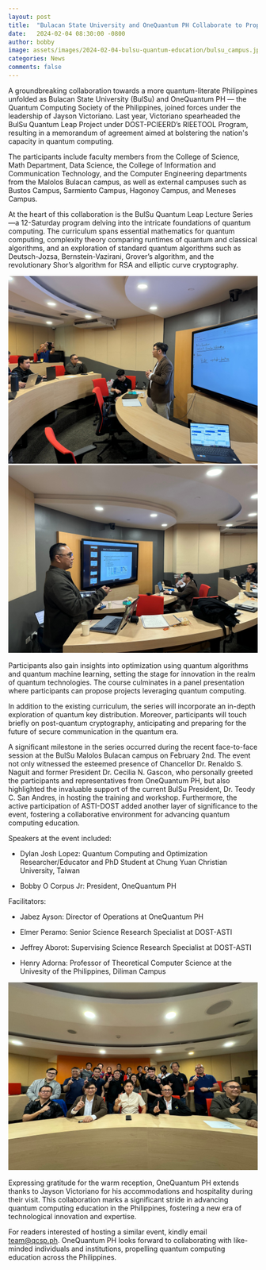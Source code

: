 ```yaml
---
layout: post
title:  "Bulacan State University and OneQuantum PH Collaborate to Propel Quantum Computing Education"
date:   2024-02-04 08:30:00 -0800
author: bobby
image: assets/images/2024-02-04-bulsu-quantum-education/bulsu_campus.jpg
categories: News
comments: false
---
```

A groundbreaking collaboration towards a more quantum-literate Philippines unfolded as Bulacan State University (BulSu) and OneQuantum PH — the Quantum Computing Society of the Philippines, joined forces under the leadership of Jayson Victoriano. Last year, Victoriano spearheaded the BulSu Quantum Leap Project under DOST-PCIEERD’s RIEETOOL Program, resulting in a memorandum of agreement aimed at bolstering the nation's capacity in quantum computing.

The participants include faculty members from the College of Science, Math Department, Data Science, the College of Information and Communication Technology, and the Computer Engineering departments from the Malolos Bulacan campus, as well as external campuses such as Bustos Campus, Sarmiento Campus, Hagonoy Campus, and Meneses Campus.

At the heart of this collaboration is the BulSu Quantum Leap Lecture Series—a 12-Saturday program delving into the intricate foundations of quantum computing. The curriculum spans essential mathematics for quantum computing, complexity theory comparing runtimes of quantum and classical algorithms, and an exploration of standard quantum algorithms such as Deutsch-Jozsa, Bernstein-Vazirani, Grover’s algorithm, and the revolutionary Shor’s algorithm for RSA and elliptic curve cryptography.

![](/assets/images/2024-02-04-bulsu-quantum-education/bulsu_dylan.jpg)
![](/assets/images/2024-02-04-bulsu-quantum-education/bulsu_bobby.jpg)


Participants also gain insights into optimization using quantum algorithms and quantum machine learning, setting the stage for innovation in the realm of quantum technologies. The course culminates in a panel presentation where participants can propose projects leveraging quantum computing.

In addition to the existing curriculum, the series will incorporate an in-depth exploration of quantum key distribution. Moreover, participants will touch briefly on post-quantum cryptography, anticipating and preparing for the future of secure communication in the quantum era.

A significant milestone in the series occurred during the recent face-to-face session at the BulSu Malolos Bulacan campus on February 2nd. The event not only witnessed the esteemed presence of Chancellor Dr. Renaldo S. Naguit and former President Dr. Cecilia N. Gascon, who personally greeted the participants and representatives from OneQuantum PH, but also highlighted the invaluable support of the current BulSu President, Dr. Teody C. San Andres, in hosting the training and workshop. Furthermore, the active participation of ASTI-DOST added another layer of significance to the event, fostering a collaborative environment for advancing quantum computing education.

Speakers at the event included:

- Dylan Josh Lopez: Quantum Computing and Optimization Researcher/Educator and PhD Student at Chung Yuan Christian University, Taiwan

- Bobby O Corpus Jr: President, OneQuantum PH

Facilitators:

- Jabez Ayson: Director of Operations at OneQuantum PH

- Elmer Peramo: Senior Science Research Specialist at DOST-ASTI

- Jeffrey Aborot: Supervising Science Research Specialist at DOST-ASTI

- Henry Adorna: Professor of Theoretical Computer Science at the Univesity of the Philippines, Diliman Campus

![](/assets/images/2024-02-04-bulsu-quantum-education/bulsu_all.jpg)

Expressing gratitude for the warm reception, OneQuantum PH extends thanks to Jayson Victoriano for his accommodations and hospitality during their visit. This collaboration marks a significant stride in advancing quantum computing education in the Philippines, fostering a new era of technological innovation and expertise.

For readers interested of hosting a similar event, kindly email team@qcsp.ph. OneQuantum PH looks forward to collaborating with like-minded individuals and institutions, propelling quantum computing education across the Philippines.


